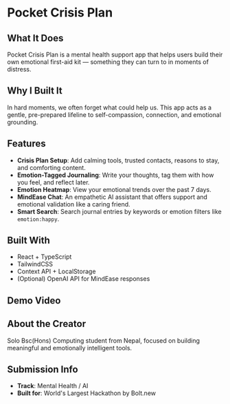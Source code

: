 # Pocket Crisis Plan

## What It Does
Pocket Crisis Plan is a mental health support app that helps users build their own emotional first-aid kit — something they can turn to in moments of distress.

## Why I Built It
In hard moments, we often forget what could help us. This app acts as a gentle, pre-prepared lifeline to self-compassion, connection, and emotional grounding.

## Features
- **Crisis Plan Setup**: Add calming tools, trusted contacts, reasons to stay, and comforting content.
- **Emotion-Tagged Journaling**: Write your thoughts, tag them with how you feel, and reflect later.
- **Emotion Heatmap**: View your emotional trends over the past 7 days.
- **MindEase Chat**: An empathetic AI assistant that offers support and emotional validation like a caring friend.
- **Smart Search**: Search journal entries by keywords or emotion filters like `emotion:happy`.

## Built With
- React + TypeScript
- TailwindCSS
- Context API + LocalStorage
- (Optional) OpenAI API for MindEase responses

## Demo Video

## About the Creator
Solo Bsc(Hons) Computing student from Nepal, focused on building meaningful and emotionally intelligent tools.

## Submission Info
- **Track**: Mental Health / AI
- **Built for**: World's Largest Hackathon by Bolt.new